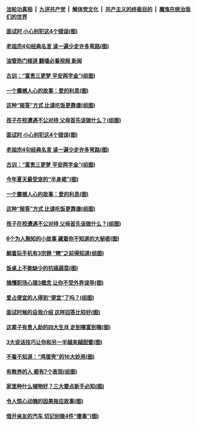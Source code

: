 ####  [法轮功真相](../../../../basic/blob/master/README.md?t=05061701) &nbsp;|&nbsp; [九评共产党](../../../../9ping.md/blob/master/README.md?t=05061701) &nbsp;|&nbsp; [解体党文化](../../../../jtdwh.md/blob/master/README.md?t=05061701)  &nbsp;|&nbsp; [共产主义的终极目的](../../../../gczydzjmd.md/blob/master/README.md?t=05061701) &nbsp;|&nbsp; [魔鬼在统治我们的世界](../../../../mgztzwmdsj.md/blob/master/README.md?t=05061701) 

#### [面试时 小心别犯这4个错误(图)](../pages/p8/1005558.md?t=05061701) 

#### [老祖宗4句经典名言 读一遍少走许多弯路(图)](../pages/p8/1005478.md?t=05061701) 

#### [油管热门频道 翻墙必看视频 新闻](http://45.76.130.85:81/youtube.html?05061701)

#### [古训：“富贵三更梦 平安两字金”(组图)](../pages/p8/1004860.md?t=05061701) 

#### [一个震撼人心的故事：爱的利息(图)](../pages/p8/1005402.md?t=05061701) 

#### [这种“报答”方式 比请吃饭更靠谱(组图)](../pages/p8/1005070.md?t=05061701) 

#### [孩子在校遭遇不公对待 父母首先该做什么？(组图)](../pages/p8/1005469.md?t=05061701) 

#### [面试时 小心别犯这4个错误(图)](../pages/p8/1005558.md?t=05061701) 

#### [老祖宗4句经典名言 读一遍少走许多弯路(图)](../pages/p8/1005478.md?t=05061701) 

#### [古训：“富贵三更梦 平安两字金”(组图)](../pages/p8/1004860.md?t=05061701) 

#### [今年夏天最受宠的“半身裙”(图)](../pages/p8/1005412.md?t=05061701) 

#### [一个震撼人心的故事：爱的利息(图)](../pages/p8/1005402.md?t=05061701) 

#### [这种“报答”方式 比请吃饭更靠谱(组图)](../pages/p8/1005070.md?t=05061701) 

#### [孩子在校遭遇不公对待 父母首先该做什么？(组图)](../pages/p8/1005469.md?t=05061701) 

#### [6个为人熟知的小故事 藏着你不知道的大秘密(图)](../pages/p8/1004928.md?t=05061701) 

#### [躺着玩手机有3宗罪 “瞎”之前得知道(组图)](../pages/p8/1005154.md?t=05061701) 

#### [饭桌上不能缺少的抗癌蔬菜(图)](../pages/p8/1005170.md?t=05061701) 

#### [搞懂职场心理3概念 让你不受外界误导(图)](../pages/p8/1004748.md?t=05061701) 

#### [爱占便宜的人得到“便宜”了吗？(组图)](../pages/p8/1005121.md?t=05061701) 

#### [面试时候的自我介绍 这样回答比较好(图)](../pages/p8/1002115.md?t=05061701) 

#### [这辈子有贵人助的四大生肖 走到哪富到哪(图)](../pages/p8/1005166.md?t=05061701) 

#### [3大说话技巧让你和另一半越来越甜蜜(图)](../pages/p8/1005075.md?t=05061701) 

#### [不看不知道：“鸡蛋壳”的16大妙用(图)](../pages/p8/1005065.md?t=05061701) 

#### [有教养的人 都有7个表现(组图)](../pages/p8/1004862.md?t=05061701) 

#### [家里种什么植物好？三大要点新手必知(图)](../pages/p8/1005148.md?t=05061701) 

#### [令人惊心动魄的因果报应故事(图)](../pages/p8/1004731.md?t=05061701) 

#### [借开亲友的汽车 切记别做4件“傻事”(图)](../pages/p8/1005119.md?t=05061701) 

<img src='http://gfw-breaker.win/goodnews/indexes/p8.md' width='0px' height='0px'/>
